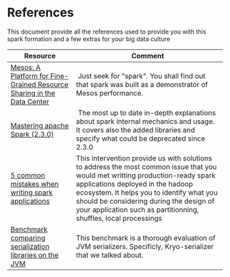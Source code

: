# References
This document provide all the references used to provide you with this spark formation
and a few extras for your big data culture

| Resource | Comment |
| -------- | ------- |
| [Mesos: A Platform for Fine-Grained Resource Sharing in the Data Center](http://static.usenix.org/events/nsdi11/tech/full_papers/Hindman_new.pdf) | Just seek for "spark". You shall find out that spark was built as a demonstrator of Mesos  performance.|
| [Mastering apache Spark (2.3.0)](https://jaceklaskowski.gitbooks.io/mastering-apache-spark/) | The most up to date in-depth explanations about spark internal mechanics and usage. It covers also the added libraries and specify what could be  deprecated since 2.3.0|
| [5 common mistakes when writing spark applications](https://www.youtube.com/watch?v=WyfHUNnMutg)   | This intervention provide us with solutions to address the most common issue that you would met writting production-ready spark applications deployed in the hadoop ecosystem. It helps you to identify what you should be considering during the design of your application such as partitionning, shuffles, local processings |
| [Benchmark comparing serialization libraries on the JVM ](https://github.com/eishay/jvm-serializers/wiki) | This benchmark is a thorough evaluation of JVM serializers. Specificly, Kryo-serializer that we talked about. |

